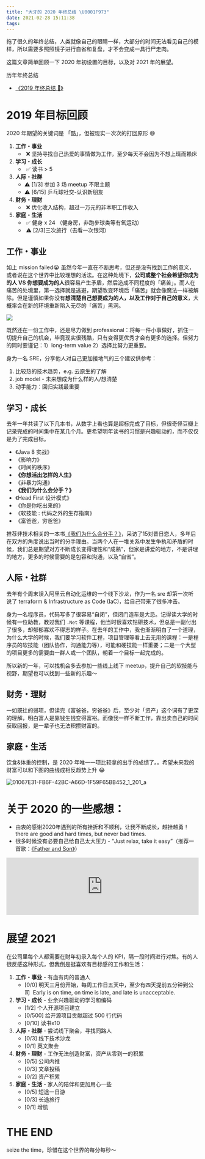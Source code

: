 ```yaml
---
title: "大牙的 2020 年终总结 \U0001F973"
date: 2021-02-28 15:11:38
tags:
---
```


拖了很久的年终总结，人类就像自己的眼睛一样，大部分的时间无法看见自己的模样，所以需要多照照镜子进行自省和复盘，才不会变成一具行尸走肉。

这篇文章简单回顾一下 2020 年初设置的目标，以及对 2021 年的展望。

<!--more-->

历年年终总结
- [《2019 年终总结 🎉》](/blog/20200120/2019-summary/)

# 2019 年目标回顾

2020 年期望的关键词是 「酷」，但被现实一次次的打回原形 😅 

1. **工作・事业**
    -  ❌ 坚持寻找自己热爱的事情做为工作，至少每天不会因为不想上班而赖床
2. **学习・成长**
    -  ✅ 读书  > 5 
3. **人际・社群**
    - ⚠️ [1/3] 参加 3 场 meetup 不限主题
    - ⚠️ [6/15] 乒乓球社交-认识新朋友 
4. **财务・理财**
    -  ❌ 优化收入结构，超过一万元的非本职工作收入
5. **家庭・生活**
    -  ✅ 健身 x 24 （健身房，非跑步球类等有氧运动）
    -  ⚠️ [2/3]三次旅行（去看一次银河）

## 工作・事业

如上 mission failed😭 虽然今年一直在不断思考，但还是没有找到工作的意义，或者说在这个世界中比较理想的活法。在这种处境下，**公司或整个社会希望你成为的人 VS 你想要成为的人**很容易产生矛盾，然后造成不同程度的「痛苦」。而人在痛苦的处境里，第一选择就是逃避，期望改变环境后「痛苦」就会像魔法一样被解除。但是谨慎如果你没有**想清楚自己想要成为的人，以及工作对于自己的意义**，大概率会在新的环境重新陷入无尽的「痛苦」黑洞。

![](/images/blog/200104_japan_travel/16144937497867.jpg)


既然还在一份工作中，还是尽力做到 professional：将每一件小事做好，抓住一切提升自己的机会，毕竟现实很残酷，只有变得更优秀才会有更多的选择。但努力的同时要谨记：1）long-term value 2）选择比努力更重要。

身为一名 SRE，分享他人对自己更加接地气的三个建议供参考：

1. 比较热的技术趋势，e.g. 云原生的了解
2. job model - 未来想成为什么样的人/想清楚 
3. 动手能力：回归实践最重要 

## 学习・成长

去年一年共读了以下几本书，从数字上看也算是超标完成了目标，但很奇怪豆瓣上记录完成的时间集中在某几个月。更希望明年读书的习惯是兴趣驱动的，而不仅仅是为了完成目标。

- 《Java 8 实战》
- 《影响力》
- 《时间的秩序》
- **《你想活出怎样的人生》**
- 《非暴力沟通》
- **《我们为什么会分手？》**
- 《Head First 设计模式》
- 《你是你吃出来的》
- 《软技能 : 代码之外的生存指南》
- 《富爸爸，穷爸爸》

推荐非技术相关的一本书[《我们为什么会分手？》](https://book.douban.com/subject/26146992/)，采访了15对昔日恋人，多年后在双方的角度说出当时的分手理由。当两个人在一堆关系中发生争执和矛盾的时候，我们总是期望对方不断成长变得理性和“成熟”，但家是讲爱的地方，不是讲理的地方，更多的时候需要的是包容和沟通，以及“自省”。

## 人际・社群

去年有个周末误入阿里云自动化运维的一个线下沙龙，作为一名 sre 却第一次听说了 terraform & Infrastructure as Code (IaC)，给自己带来了很多冲击。

身为一名程序员，代码写多了很容易“自闭”，但闭门造车是大忌。记得读大学的时候有一位助教，教过我们 `.Net` 等课程，他当时很喜欢钻研技术，但总是一副付出了很多，却郁郁寡欢不得志的样子。在去年的工作中，我也渐渐明白了一个道理，为什么大学的时候，我们要学习软件工程，项目管理等看上去无用的课程：一是程序员的软技能（团队协作，沟通能力等），可能和硬技能一样重要；二是一个大型的项目更多的需要由一群人或一个团队，朝着一个目标一起完成的。

所以新的一年，可以找机会多去参加一些线上线下 meetup，提升自己的软技能与视野，期望也可以找到一些新的乐趣～

## 财务・理财

一如既往的弱项，但读完《富爸爸，穷爸爸》后，至少对「资产」这个词有了更深的理解，明白富人是靠钱生钱变得富裕。而像我一样不断工作，靠出卖自己的时间获取回报，是一辈子也无法积攒财富的。

## 家庭・生活

饮食&体重的控制，是 2020 年唯一一项比较拿的出手的成绩了。。希望未来我的财富可以和下图的曲线成相反趋势上升 😂

![01067E31-FB6F-42BC-A66D-1F59F65BB452_1_201_a](/images/blog/200104_japan_travel/01067E31-FB6F-42BC-A66D-1F59F65BB452_1_201_a.jpeg)


# 关于 2020 的一些感想：
- 由衷的感谢2020年遇到的所有挫折和不顺利，让我不断成长，越挫越勇！there are good and hard times, but never bad times. 
- 很多时候没有必要自己给自己太大压力 - “Just relax, take it easy”（推荐一首歌：[《Father and Son》](https://music.apple.com/cn/album/father-and-son/1535560790?i=1535561410&l=en)）

<iframe allow="autoplay *; encrypted-media *; fullscreen *" frameborder="0" height="150" style="width:100%;max-width:660px;overflow:hidden;background:transparent;" sandbox="allow-forms allow-popups allow-same-origin allow-scripts allow-storage-access-by-user-activation allow-top-navigation-by-user-activation" src="https://embed.music.apple.com/cn/album/father-and-son/1535560790?i=1535561410&l=en"></iframe>

# 展望 2021

在公司里每个人都需要在财年初录入每个人的 KPI，隔一段时间进行对焦。有的人很反感这种形式，但我倒是挺喜欢有目标感的工作和生活：

1. **工作・事业** - 有血有肉的普通人
    - [0/0] 明天三月份开始，每周工作日五天中，至少有四天提前五分钟到公司    Early is on time, on time is late, and late is unacceptable.
2. **学习・成长** - 业余兴趣驱动的学习和编码
    - [1/2] 个人开源项目建立
    - [0/500] 给开源项目贡献超过 500 行代码
    - [0/10] 读书x10 
3. **人际・社群** - 尝试线下聚会，寻找同路人
    - [0/3] 线下技术沙龙 
    - [0/1] 英文聚会
4. **财务・理财** - 工作无法创造财富，资产从零到一的积累
    - [0/5] 公司内推
    - [0/3] 文章投稿 
    - [0/2] 资产积累
5. **家庭・生活** - 家人的陪伴和更加用心一些
    - [0/5] 短途一日游
    - [0/3] 长途旅行
    - [0/1] 增肌

# THE END

seize the time，珍惜在这个世界的每分每秒～


